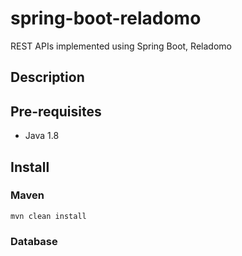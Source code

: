 # spring-boot-reladomo
REST APIs implemented using Spring Boot, Reladomo

## Description


## Pre-requisites
* Java 1.8 

## Install
### Maven
```
mvn clean install
```

### Database
